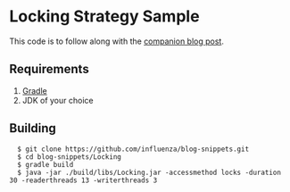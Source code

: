 Locking Strategy Sample
==========================

This code is to follow along with the [companion blog post](http://dahlgren.so/software/2013/04/22/Locking-Strategies/).

Requirements
------------

1. [Gradle](https://gradle.org/)
2. JDK of your choice

Building
--------

      $ git clone https://github.com/influenza/blog-snippets.git
      $ cd blog-snippets/Locking
      $ gradle build
      $ java -jar ./build/libs/Locking.jar -accessmethod locks -duration 30 -readerthreads 13 -writerthreads 3
